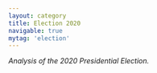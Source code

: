 ```yaml
---
layout: category
title: Election 2020
navigable: true
mytag: 'election'
---
```


<i>Analysis of the 2020 Presidential Election.</i>
